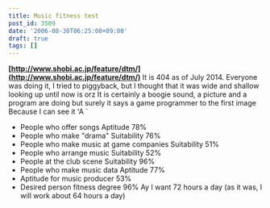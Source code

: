 ```yaml
---
title: Music fitness test
post_id: 3509
date: '2006-08-30T06:25:00+09:00'
draft: true
tags: []
---
```


**[http://www.shobi.ac.jp/feature/dtm/](http://www.shobi.ac.jp/feature/dtm/)** It is 404 as of July 2014. Everyone was doing it, I tried to piggyback, but I thought that it was wide and shallow looking up until now is orz It is certainly a boogie sound, a picture and a program are doing but surely it says a game programmer to the first image Because I can see it 'A `

*   People who offer songs Aptitude 78%
*   People who make "drama" Suitability 76%
*   People who make music at game companies Suitability 51%
*   People who arrange music Suitability 52%
*   People at the club scene Suitability 96%
*   People who make music data Aptitude 77%
*   Aptitude for music producer 53%
*   Desired person fitness degree 96% Ay I want 72 hours a day (as it was, I will work about 64 hours a day)
